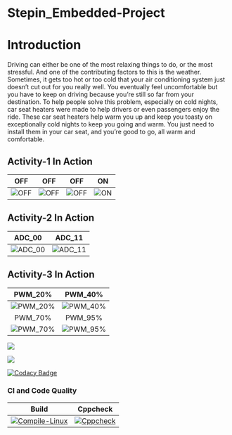 # Stepin_Embedded-Project

# Introduction

Driving can either be one of the most relaxing things to do, or the most stressful. And one of the contributing factors to this is the weather. Sometimes, it gets too hot or too cold that your air conditioning system just doesn’t cut out for you really well. You eventually feel uncomfortable but you have to keep on driving because you’re still so far from your destination. To help people solve this problem, especially on cold nights, car seat heaters were made to help drivers or even passengers enjoy the ride. These car seat heaters help warm you up and keep you toasty on exceptionally cold nights to keep you going and warm. You just need to install them in your car seat, and you’re good to go, all warm and comfortable.

## Activity-1 In Action

|OFF|OFF|OFF|ON|
|:--:|:--:|:--:|:--:|
|![OFF](https://user-images.githubusercontent.com/80662569/116460814-1e747f00-a885-11eb-9361-7d70ba90e82d.PNG) |![OFF](https://user-images.githubusercontent.com/80662569/116460808-1c122500-a885-11eb-8023-4ab0ec876fa6.PNG)|![OFF](https://user-images.githubusercontent.com/80662569/116460810-1ddbe880-a885-11eb-9460-5a43f89de00e.PNG)|![ON](https://user-images.githubusercontent.com/80662569/116460813-1ddbe880-a885-11eb-90f1-d0da5705cd19.PNG)|

## Activity-2 In Action

|ADC_00|ADC_11|
|:--:|:--:|
|![ADC_00](https://user-images.githubusercontent.com/80662569/116461383-d0ac4680-a885-11eb-84b5-dc8d17cff3dc.PNG) |![ADC_11](https://user-images.githubusercontent.com/80662569/116461375-cdb15600-a885-11eb-805c-2dc73d198a3d.PNG)|

## Activity-3 In Action

|PWM_20%|PWM_40%|
|:--:|:--:|
|![PWM_20%](https://user-images.githubusercontent.com/80662569/116461901-72cc2e80-a886-11eb-8525-42061d74f693.PNG) |![PWM_40%](https://user-images.githubusercontent.com/80662569/116461893-7069d480-a886-11eb-859b-1ec11c368164.PNG)|
|PWM_70%|PWM_95%|
|![PWM_70%](https://user-images.githubusercontent.com/80662569/116461897-72339800-a886-11eb-9006-369b7be40d44.PNG)|![PWM_95%](https://user-images.githubusercontent.com/80662569/116461900-72339800-a886-11eb-8eea-43aeae327bea.PNG)|


![](https://www.code-inspector.com/project/28789/score/svg)

![](https://www.code-inspector.com/project/28789/status/svg)

[![Codacy Badge](https://app.codacy.com/project/badge/Grade/765ddd48bc6648e6ada7afceaeafbddc)](https://www.codacy.com/gh/SANIVARAPUHARINATH/Stepin_Embedded-Project/dashboard?utm_source=github.com&amp;utm_medium=referral&amp;utm_content=SANIVARAPUHARINATH/Stepin_Embedded-Project&amp;utm_campaign=Badge_Grade)

### CI and Code Quality

|Build|Cppcheck|
|:--:|:--:|
|[![Compile-Linux](https://github.com/SANIVARAPUHARINATH/Embedded-Project/actions/workflows/Compile.yml/badge.svg)](https://github.com/SANIVARAPUHARINATH/Embedded-Project/actions/workflows/Compile.yml)|[![Cppcheck](https://github.com/SANIVARAPUHARINATH/Embedded-Project/actions/workflows/CodeQulaity.yml/badge.svg)](https://github.com/SANIVARAPUHARINATH/Embedded-Project/actions/workflows/CodeQulaity.yml)|
